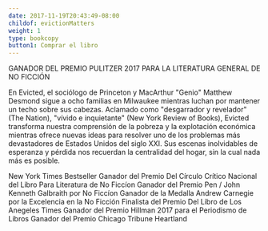 ```yaml
---
date: 2017-11-19T20:43:49-08:00
childof: evictionMatters
weight: 1
type: bookcopy
button1: Comprar el libro 
---
```

<span class="ak-bold">GANADOR DEL PREMIO PULITZER 2017 PARA LA LITERATURA GENERAL DE NO FICCIÓN</span>

En <span class="ital">Evicted</span>, el sociólogo de Princeton y MacArthur "Genio" Matthew Desmond sigue a ocho familias en Milwaukee mientras luchan por mantener un techo sobre sus cabezas. Aclamado como "desgarrador y revelador" (The Nation), "vívido e inquietante" (New York Review of Books), Evicted transforma nuestra comprensión de la pobreza y la explotación económica mientras ofrece nuevas ideas para resolver uno de los problemas más devastadores de Estados Unidos del siglo XXI. Sus escenas inolvidables de esperanza y pérdida nos recuerdan la centralidad del hogar, sin la cual nada más es posible.

New York Times Bestseller <span class="middot"></span>Ganador del Premio Del Círculo Crítico Nacional del Libro Para Literatura de No Ficcíon <span class="middot"></span>Ganador del Premio Pen / John Kenneth Galbraith por No Ficcíon <span class="middot"></span>Ganador de la Medalla Andrew Carnegie por la Excelencia en la No Ficción <span class="middot"></span>Finalista del Premio Del Libro de Los Anegeles Times <span class="middot"></span>Ganador del Premio Hillman 2017 para el Periodismo de Libros <span class="middot"></span>Ganador del Premio Chicago Tribune Heartland

